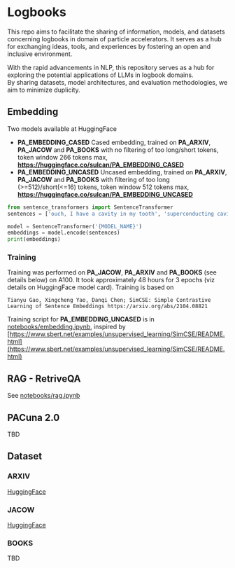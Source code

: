 # Logbooks
This repo aims to facilitate the sharing of information, models, and datasets concerning logbooks in domain of particle accelerators. It serves as a hub for exchanging ideas, tools, and experiences 
by fostering an open and inclusive environment.

With the rapid advancements in NLP, this repository serves as a hub for exploring the potential applications of LLMs in logbook domains.  
By sharing datasets, model architectures, and evaluation methodologies, we aim to minimize duplicity. 

## Embedding
Two models available at HuggingFace
- **PA_EMBEDDING_CASED** Cased embedding, trained on **PA_ARXIV**, **PA_JACOW** and **PA_BOOKS** with no filtering of too long/short tokens, token window 266 tokens max, **https://huggingface.co/sulcan/PA_EMBEDDING_CASED**
- **PA_EMBEDDING_UNCASED** Uncased embedding, trained on **PA_ARXIV**, **PA_JACOW** and **PA_BOOKS** with filtering of too long (>=512)/short(<=16) tokens, token window 512 tokens max, **https://huggingface.co/sulcan/PA_EMBEDDING_UNCASED**


```python
from sentence_transformers import SentenceTransformer
sentences = ['ouch, I have a cavity in my tooth', 'superconducting cavity', 'cavity detuned']

model = SentenceTransformer('{MODEL_NAME}')
embeddings = model.encode(sentences)
print(embeddings)
```


### Training
Training was performed on **PA_JACOW**, **PA_ARXIV** and **PA_BOOKS** (see details below) on A100. It took approximately 48 hours for 3 epochs (viz details on HuggingFace model card). Training is based on 
```
Tianyu Gao, Xingcheng Yao, Danqi Chen; SimCSE: Simple Contrastive Learning of Sentence Embeddings https://arxiv.org/abs/2104.08821
```
Training script for **PA_EMBEDDING_UNCASED** is in [notebooks/embedding.ipynb](notebooks/embedding.ipynb), inspired by [https://www.sbert.net/examples/unsupervised_learning/SimCSE/README.html](https://www.sbert.net/examples/unsupervised_learning/SimCSE/README.html)


## RAG - RetriveQA
See [notebooks/rag.ipynb](code/rag.ipynb)
## PACuna 2.0
TBD
## Dataset
### ARXIV
[HuggingFace](https://huggingface.co/datasets/sulcan/PA_ARXIV)
### JACOW
[HuggingFace](https://huggingface.co/datasets/sulcan/PA_JACOW/tree/main)
### BOOKS
TBD
